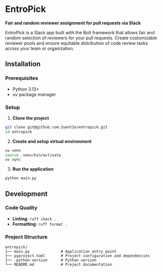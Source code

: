 # EntroPick

**Fair and random reviewer assignment for pull requests via Slack**

EntroPick is a Slack app built with the Bolt framework that allows fair and random selection of reviewers for your pull requests. Create customizable reviewer pools and ensure equitable distribution of code review tasks across your team or organization.

## Installation

### Prerequisites

- Python 3.13+
- uv package manager

### Setup

1. **Clone the project**

```bash
git clone git@github.com:2uent1n/entropick.git
cd entropick
```

2. **Create and setup virtual environment**

```bash
uv venv
source .venv/bin/activate
uv sync
```

3. **Run the application**

```bash
python main.py
```

## Development

### Code Quality

- **Linting**: `ruff check .`
- **Formatting**: `ruff format .`

### Project Structure

```
entropick/
├── main.py              # Application entry point
├── pyproject.toml       # Project configuration and dependencies
├── .python-version      # Python version
└── README.md            # Project documentation
```
